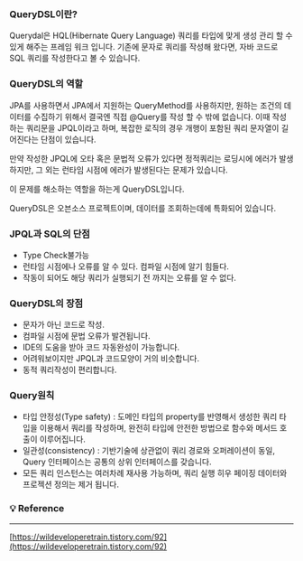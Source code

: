 ### QueryDSL이란?

Querydal은 HQL(Hibernate Query Language) 쿼리를 타입에 맞게 생성 관리 할 수 있게 해주는 프레임 워크 입니다.  기존에 문자로 쿼리를 작성해 왔다면, 자바 코드로 SQL 쿼리를 작성한다고 볼 수 있습니다.

### **QueryDSL의 역할**

JPA를 사용하면서 JPA에서 지원하는 QueryMethod를 사용하지만, 원하는 조건의 데이터를 수집하기 위해서 결국엔 직접 @Query를 작성 할 수 밖에 없습니다. 이때 작성하는 쿼리문을 JPQL이라고 하며, 복잡한 로직의 경우 개행이 포함된 쿼리 문자열이 길어진다는 단점이 있습니다. 

만약 작성한 JPQL에 오타 혹은 문법적 오류가 있다면 정적쿼리는 로딩시에 에러가 발생하지만, 그 외는 런타임 시점에 에러가 발생된다는 문제가 있습니다. 

이 문제를 해소하는 역할을 하는게 QueryDSL입니다. 

QueryDSL은 오븐소스 프로젝트이며, 데이터를 조회하는데에 특화되어 있습니다.

### **JPQL과 SQL의 단점**

- Type Check불가능
- 런타임 시점에나 오류를 알 수 있다. 컴파일 시점에 알기 힘들다.
- 작동이 되어도 해당 쿼리가 실행되기 전 까지는 오류를 알 수 없다.

### **QueryDSL의 장점**

- 문자가 아닌 코드로 작성.
- 컴파일 시점에 문법 오류가 발견됩니다.
- IDE의 도움을 받아 코드 자동완성이 가능합니다.
- 어려워보이지만 JPQL과 코드모양이 거의 비슷합니다.
- 동적 쿼리작성이 편리합니다.

### Query원칙

- 타입 안정성(Type safety) :  도메인 타입의 property를 반영해서 생성한 쿼리 타입을 이용해서 쿼리를 작성하며, 완전히 타입에 안전한 방법으로 함수와 메서드 호출이 이루어집니다.
- 일관성(consistency) : 기반기술에 상관없이 쿼리 경로와 오퍼레이션이 동일, Query 인터페이스는 공통의 상위 인터페이스를 갖습니다.
- 모든 쿼리 인스턴스는 여러차례 재사용 가능하며, 쿼리 실행 히우 페이징 데이터와 프로젝션 정의는 제거 됩니다.

### 💡 Reference

---

[https://wildeveloperetrain.tistory.com/92](https://wildeveloperetrain.tistory.com/92)